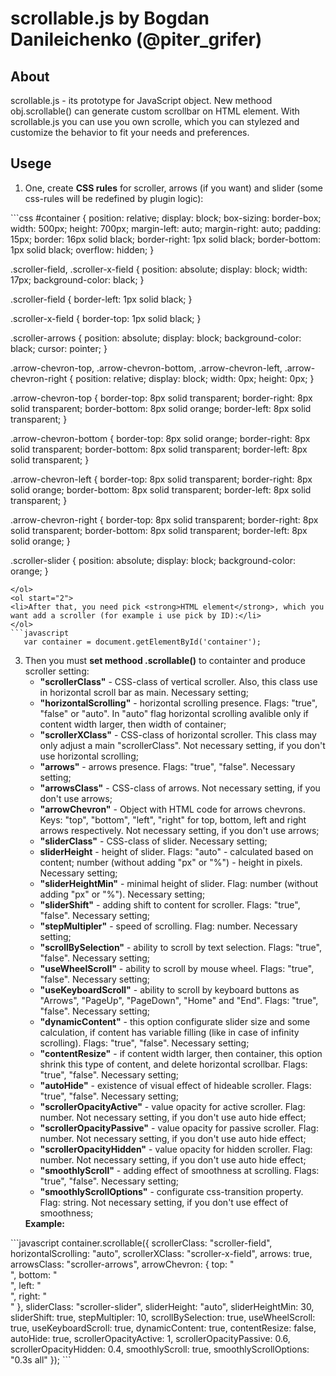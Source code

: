 
# scrollable.js by Bogdan Danileichenko (@piter_grifer)

## About
scrollable.js - its prototype for JavaScript object.
New methood obj.scrollable() can generate custom scrollbar on HTML element.
With scrollable.js you can use you own scrolle, which you can stylezed and
customize the behavior to fit your needs and preferences.

## Usege
<ol start="1">
<li>One, create <strong>CSS rules</strong> for scroller, arrows (if you want) and slider (some css-rules will be redefined by plugin logic):</li>
</ol>
```css
   #container {
     position: relative;
     display: block;
     box-sizing: border-box;
     width: 500px;
     height: 700px;
     margin-left: auto;
     margin-right: auto;
     padding: 15px;
     border: 16px solid black;
     border-right: 1px solid black;
     border-bottom: 1px solid black;
     overflow: hidden;
   }
   
   .scroller-field, .scroller-x-field {
     position: absolute;
     display: block;
     width: 17px;
     background-color: black;
   }
   
   .scroller-field {
     border-left: 1px solid black;
   }
   
   .scroller-x-field {
     border-top: 1px solid black;
   }
   
   .scroller-arrows {
     position: absolute;
     display: block;
     background-color: black;
     cursor: pointer;
   }
   
   .arrow-chevron-top,
   .arrow-chevron-bottom,
   .arrow-chevron-left,
   .arrow-chevron-right {
     position: relative;
     display: block;
     width: 0px;
     height: 0px;
   }
   
   .arrow-chevron-top {
     border-top: 8px solid transparent;
     border-right: 8px solid transparent;
     border-bottom: 8px solid orange;
     border-left: 8px solid transparent;
   }
   
   .arrow-chevron-bottom {
     border-top: 8px solid orange;
     border-right: 8px solid transparent;
     border-bottom: 8px solid transparent;
     border-left: 8px solid transparent;
   }
   
   .arrow-chevron-left {
     border-top: 8px solid transparent;
     border-right: 8px solid orange;
     border-bottom: 8px solid transparent;
     border-left: 8px solid transparent;
   }
   
   .arrow-chevron-right {
     border-top: 8px solid transparent;
     border-right: 8px solid transparent;
     border-bottom: 8px solid transparent;
     border-left: 8px solid orange;
   }
   
   .scroller-slider {
     position: absolute;
     display: block;
     background-color: orange;
   }
```
</ol>
<ol start="2">
<li>After that, you need pick <strong>HTML element</strong>, which you want add a scroller (for example i use pick by ID):</li>
</ol>
```javascript
   var container = document.getElementById('container');
```
<ol start="3">
<li>Then you must <strong>set methood .scrollable()</strong> to containter and produce scroller setting:
<ul>
<li><strong>"scrollerClass"</strong> - CSS-class of vertical scroller. Also, this class use in horizontal scroll bar as main. Necessary setting;</li>
<li><strong>"horizontalScrolling"</strong> - horizontal scrolling presence. Flags: "true", "false" or "auto". In "auto" flag horizontal scrolling avalible only if content width larger, then width of container;</li>
<li><strong>"scrollerXClass"</strong> - CSS-class of horizontal scroller. This class may only adjust a main "scrollerClass". Not necessary setting, if you don't use horizontal scrolling;</li>
<li><strong>"arrows"</strong> - arrows presence. Flags: "true", "false". Necessary setting;</li>
<li><strong>"arrowsClass"</strong> - CSS-class of arrows. Not necessary setting, if you don't use arrows;</li>
<li><strong>"arrowChevron"</strong> - Object with HTML code for arrows chevrons. Keys: "top", "bottom", "left", "right" for top, bottom, left and right arrows respectively. Not necessary setting, if you don't use arrows;</li>
<li><strong>"sliderClass"</strong> - CSS-class of slider. Necessary setting;</li>
<li><strong>sliderHeight</strong> - height of slider. Flags: "auto" - calculated based on content; number (without adding "px" or "%") - height in pixels. Necessary setting;</li>
<li><strong>"sliderHeightMin"</strong> - minimal height of slider. Flag: number (without adding "px" or "%"). Necessary setting;</li>
<li><strong>"sliderShift"</strong> - adding shift to content for scroller. Flags: "true", "false". Necessary setting;</li>
<li><strong>"stepMultipler"</strong> - speed of scrolling. Flag: number. Necessary setting;</li>
<li><strong>"scrollBySelection"</strong> - ability to scroll by text selection. Flags: "true", "false". Necessary setting;</li>
<li><strong>"useWheelScroll"</strong> - ability to scroll by mouse wheel. Flags: "true", "false". Necessary setting;</li>
<li><strong>"useKeyboardScroll"</strong> - ability to scroll by keyboard buttons as "Arrows", "PageUp", "PageDown", "Home" and "End". Flags: "true", "false". Necessary setting;</li>
<li><strong>"dynamicContent"</strong> - this option configurate slider size and some calculation, if content has variable filling (like in case of infinity scrolling). Flags: "true", "false". Necessary setting;</li>
<li><strong>"contentResize"</strong> - if content width larger, then container, this option shrink this type of content, and delete horizontal scrollbar. Flags: "true", "false". Necessary setting;</li>
<li><strong>"autoHide"</strong> - existence of visual effect of hideable scroller. Flags: "true", "false". Necessary setting;</li>
<li><strong>"scrollerOpacityActive"</strong> - value opacity for active scroller. Flag: number. Not necessary setting, if you don't use auto hide effect;</li>
<li><strong>"scrollerOpacityPassive"</strong> - value opacity for passive scroller. Flag: number. Not necessary setting, if you don't use auto hide effect;</li>
<li><strong>"scrollerOpacityHidden"</strong> - value opacity for hidden scroller. Flag: number. Not necessary setting, if you don't use auto hide effect;</li>
<li><strong>"smoothlyScroll"</strong> - adding effect of smoothness at scrolling. Flags: "true", "false". Necessary setting;</li>
<li><strong>"smoothlyScrollOptions"</strong> - configurate css-transition property. Flag: string. Not necessary setting, if you don't use effect of smoothness;</li>
</ul>
<strong>Example:</strong>
</ol></li>
```javascript   
   container.scrollable({
      scrollerClass: "scroller-field",
      horizontalScrolling: "auto",
      scrollerXClass: "scroller-x-field",
      arrows: true,
      arrowsClass: "scroller-arrows",
      arrowChevron: {
        top: "<div class=\"arrow-chevron-top\"></div>",
        bottom: "<div class=\"arrow-chevron-bottom\"></div>",
        left: "<div class=\"arrow-chevron-left\"></div>",
        right: "<div class=\"arrow-chevron-right\"></div>"
      },
      sliderClass: "scroller-slider",
      sliderHeight: "auto",
      sliderHeightMin: 30,
      sliderShift: true,
      stepMultipler: 10,
      scrollBySelection: true,
      useWheelScroll: true,
      useKeyboardScroll: true,
      dynamicContent: true,
      contentResize: false,
      autoHide: true,
      scrollerOpacityActive: 1,
      scrollerOpacityPassive: 0.6,
      scrollerOpacityHidden: 0.4,
      smoothlyScroll: true,
      smoothlyScrollOptions: "0.3s all"
   });
```
